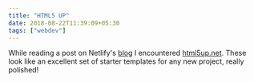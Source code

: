 ```yaml
---
title: "HTML5 UP"
date: 2018-08-22T11:39:09+05:30
tags: ["webdev"]
---
```


While reading a post on Netlify's [blog](https://www.netlify.com/blog/2017/12/20/saving-with-serverless/) I encountered [html5up.net](https://html5up.net). These look like an excellent set of starter templates for any new project, really polished!

<!--more-->
